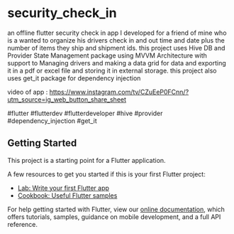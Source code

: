 # security_check_in

an offline flutter security check in app 
I developed for a friend of mine who is a wanted to organize his drivers check in and out time and date plus the number of items they ship and shipment ids. 
this project uses Hive DB and Provider State Management package using MVVM Architecture with support to Managing drivers and making a data grid for data and exporting it in a pdf or excel file and storing it in external storage. this project also uses get_it package for dependency injection

video of app : https://www.instagram.com/tv/CZuEeP0FCnn/?utm_source=ig_web_button_share_sheet

#flutter 
#flutterdev 
#flutterdeveloper 
#hive 
#provider 
#dependency_injection
#get_it

## Getting Started

This project is a starting point for a Flutter application.

A few resources to get you started if this is your first Flutter project:

- [Lab: Write your first Flutter app](https://flutter.dev/docs/get-started/codelab)
- [Cookbook: Useful Flutter samples](https://flutter.dev/docs/cookbook)

For help getting started with Flutter, view our
[online documentation](https://flutter.dev/docs), which offers tutorials,
samples, guidance on mobile development, and a full API reference.

